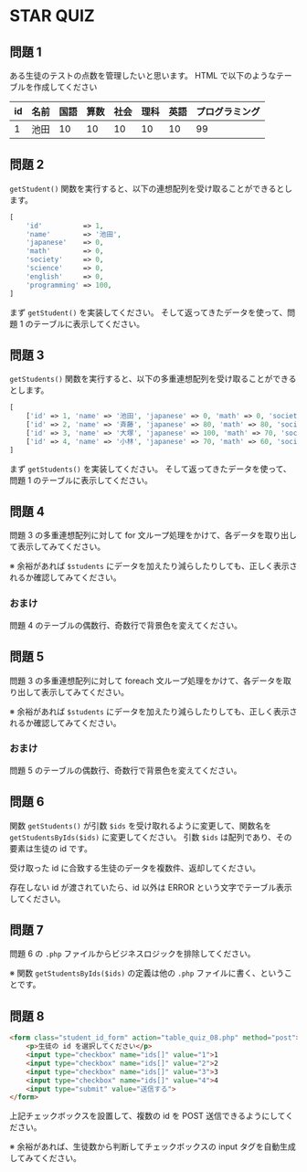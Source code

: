 # STAR QUIZ

## 問題 1

ある生徒のテストの点数を管理したいと思います。
HTML で以下のようなテーブルを作成してください

|id|名前|国語|算数|社会|理科|英語|プログラミング|
|:--|:--|:--|:--|:--|:--|:--|:--|
|1|池田|10|10|10|10|10|99|

## 問題 2

`getStudent()` 関数を実行すると、以下の連想配列を受け取ることができるとします。

```php
[
    'id'          => 1,
    'name'        => '池田',
    'japanese'    => 0,
    'math'        => 0,
    'society'     => 0,
    'science'     => 0,
    'english'     => 0,
    'programming' => 100,
]
```

まず `getStudent()` を実装してください。
そして返ってきたデータを使って、問題 1 のテーブルに表示してください。

## 問題 3

`getStudents()` 関数を実行すると、以下の多重連想配列を受け取ることができるとします。

```php
[
    ['id' => 1, 'name' => '池田', 'japanese' => 0, 'math' => 0, 'society' => 0, 'science' => 0, 'english' => 0, 'programming' => 100],
    ['id' => 2, 'name' => '斉藤', 'japanese' => 80, 'math' => 80, 'society' => 80, 'science' => 80, 'english' => 80, 'programming' => 80],
    ['id' => 3, 'name' => '大塚', 'japanese' => 100, 'math' => 70, 'society' => 90, 'science' => 70, 'english' => 60, 'programming' => 80],
    ['id' => 4, 'name' => '小林', 'japanese' => 70, 'math' => 60, 'society' => 80, 'science' => 100, 'english' => 60, 'programming' => 80],
]
```

まず `getStudents()` を実装してください。
そして返ってきたデータを使って、問題 1 のテーブルに表示してください。

## 問題 4

問題 3 の多重連想配列に対して for 文ループ処理をかけて、各データを取り出して表示してみてください。

※ 余裕があれば `$students` にデータを加えたり減らしたりしても、正しく表示されるか確認してみてください。

### おまけ

問題 4 のテーブルの偶数行、奇数行で背景色を変えてください。

## 問題 5

問題 3 の多重連想配列に対して foreach 文ループ処理をかけて、各データを取り出して表示してみてください。

※ 余裕があれば `$students` にデータを加えたり減らしたりしても、正しく表示されるか確認してみてください。

### おまけ

問題 5 のテーブルの偶数行、奇数行で背景色を変えてください。

## 問題 6

関数 `getStudents()` が引数 `$ids` を受け取れるように変更して、関数名を `getStudentsByIds($ids)` に変更してください。
引数 `$ids` は配列であり、その要素は生徒の id です。

受け取った id に合致する生徒のデータを複数件、返却してください。

存在しない id が渡されていたら、id 以外は ERROR という文字でテーブル表示してください。

## 問題 7

問題 6 の `.php` ファイルからビジネスロジックを排除してください。

※ 関数 `getStudentsByIds($ids)` の定義は他の `.php` ファイルに書く、ということです。

## 問題 8

```html
<form class="student_id_form" action="table_quiz_08.php" method="post">
    <p>生徒の id を選択してください</p>
    <input type="checkbox" name="ids[]" value="1">1
    <input type="checkbox" name="ids[]" value="2">2
    <input type="checkbox" name="ids[]" value="3">3
    <input type="checkbox" name="ids[]" value="4">4
    <input type="submit" value="送信する">
</form>
```

上記チェックボックスを設置して、複数の id を POST 送信できるようにしてください。

※ 余裕があれば、生徒数から判断してチェックボックスの input タグを自動生成してみてください。
